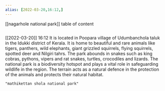```yaml
---
alias: [2022-03-20,16:12,]
---
```

[[nagarhole national park]]
table of content
```toc
```

[[2022-03-20]] 16:12
It is located in Poopara village of Udumbanchola taluk in the Idukki district of Kerala.
It is home to beautiful and rare animals like tigers, panthers, wild elephants, giant grizzled squirrels, flying squirrels, spotted deer and Nilgiri tahrs.
The park abounds in snakes such as king cobras, pythons, vipers and rat snakes, turtles, crocodiles and lizards.
The national park is a biodiversity hotspot and plays a vital role in safeguarding wildlife in the region.
The terrain acts as a natural defence in the protection of the animals and protects their natural habitat.
```query
"mathikettan shola national park"
```